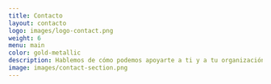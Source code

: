 ```yaml
---
title: Contacto
layout: contacto
logo: images/logo-contact.png
weight: 6
menu: main
color: gold-metallic
description: Hablemos de cómo podemos apoyarte a ti y a tu organización de sociedad civil en su proceso de transformación.
image: images/contact-section.png
---
```

